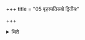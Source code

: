 +++
title = "05 बृहस्पतिसवो द्वितीयः"

+++

<details><summary>थिते</summary>

5. The Br̥haspatisava is the second.  
</details>
